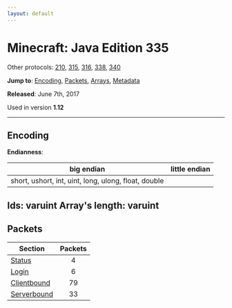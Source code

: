 ```yaml
---
layout: default
---
```


# Minecraft: Java Edition 335

Other protocols: [210](./java335), [315](./java335), [316](./java335), [338](./java335), [340](./java335)

**Jump to**: [Encoding](#encoding), [Packets](#packets), [Arrays](java335/arrays), [Metadata](java335/metadata)

**Released**:  June 7th, 2017

Used in version **1.12**

-----
## Encoding

**Endianness**:

big endian | little endian
---|---
short, ushort, int, uint, long, ulong, float, double | 
**Ids**: varuint
**Array's length**: varuint
-----
## Packets

Section | Packets
---|:---:
[Status](java335/status) | 4
[Login](java335/login) | 6
[Clientbound](java335/clientbound) | 79
[Serverbound](java335/serverbound) | 33
